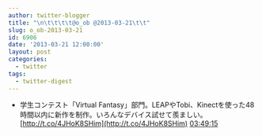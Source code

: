 ```yaml
---
author: twitter-blogger
title: "\n\t\t\t\t@o_ob @2013-03-21\t\t"
slug: o_ob-2013-03-21
id: 6906
date: '2013-03-21 12:00:00'
layout: post
categories:
  - twitter
tags:
  - twitter-digest
---
```


*   学生コンテスト「Virtual Fantasy」部門。LEAPやTobi、Kinectを使った48時間以内に新作を制作。いろんなデバイス試せて羨ましい。 [http://t.co/4JHoK8SHim](http://t.co/4JHoK8SHim) [03:49:15](http://twitter.com/o_ob/statuses/314448569224556544)
